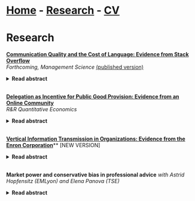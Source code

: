 # [Home](./index.html)  -  [Research](./research.html)  -  [CV](./CVlatest.pdf)<!-- - [Bio](./bio.html)-->

# Research
**[Communication Quality and the Cost of Language: Evidence from Stack Overflow](./CommunicationQualityCostLanguage_Bregolin.pdf)** <br>
*Forthcoming, Management Science* [(published version)](https://pubsonline.informs.org/doi/10.1287/mnsc.2022.01333)

<details>
  <summary style="font-size:14px"><b>Read abstract</b></summary>
 
<p style="font-size:14px"> 
The transmission of information is crucial for productivity and growth. However, language differences may limit its effectiveness. This is particularly relevant for knowledge platforms that aim to be global, given the cultural diversity of the pool of users. In this paper, I empirically investigate how the exogenous cost of language affects communication quality and the trade-offs faced by knowledge platforms in implementing their website in multiple languages. I exploit the staggered introduction of websites for languages other than English on a question-and-answer platform to demonstrate two main facts. First, non-native English speakers who contribute in English increase their answers' quality once able to use their native language, and their answers are more likely to solve the questioner's problem. The native-language answers drive the effect, which is larger when the question quality is higher and the incentives are stronger. Second, users who participate in their native language but not in English contribute lower-quality answers compared to those who contribute in English. This suggests that lower language barriers allow users with less expertise in the subject to participate. These results show that the platform should adopt multiple languages to maximise the quality of the information collected, although doing so may also result in an inflow of low-quality content from new users.
</p>
</details>
<br/>

**[Delegation as Incentive for Public Good Provision: Evidence from an Online Community](./AuthorityOnlineCommunities.pdf)** <br>
*R&R Quantitative Economics*
<details>
  <summary style="font-size:14px"><b>Read abstract</b></summary>
  
<p style="font-size:14px">  
In many organisations, employees' learning and productivity rely on knowledge platforms' user-generated content, which has become a standard daily source of information for various tasks. As users contribute on a voluntary basis, platforms need to incentivise free effort. With data from Stack Exchange, I investigate whether users provide more and better quality contributions when endowed with more control over actions. Using a dynamic discrete choice model, I show that autonomy has positive marginal value that is heterogeneous across different types of users. I simulate counterfactuals with different designs. The results show that the platform would lose an important share of production and quality of content in the absence of delegation. When delegation is based on performance, the platform faces a trade-off, which depends on the composition of the community, and the tasks that the platform wants to incentivise.
</p>
</details>
<br/>

**[Vertical Information Transmission in Organizations: Evidence from the Enron Corporation](./EnronLanguage_Bregolin.pdf)**** [NEW VERSION]
<details>
  <summary style="font-size:14px"><b>Read abstract</b></summary>

<p style="font-size:14px"> 
Firms' production depends on effective information flows across the organisation, and hierarchies play a crucial role in shaping them. Nevertheless, there is little empirical evidence on how information moves across hierarchies. In this paper, I exploit a unique panel dataset of emails from the Enron Corporation to explain the role of vertical communication in information flows. I find that vertical communication was meant to either move information up the hierarchy or delegate tasks down, suggesting that subordinates were generally in charge of information acquisition, whereas superiors retained decision rights. In addition, emails are more precise when directed to superiors rather than when sent to subordinates, suggesting an uneven distribution of power in favour of superiors or effective incentives. This evidence supports the incentive-theory perspective on communication. However, an event study around the sudden resignation of the CEO shows that superiors gain a more important role in providing information in moments of crisis. This result suggests that higher-ranked roles hold more complex knowledge and help subordinates in challenging times, consistent with the knowledge-based view of hierarchies. Finally, I find that higher-ranked employees have broader languages, particularly when providing information, suggesting broader communication across the firm. Overall, the paper provides real-data evidence that incentive theories and team theories may complement each other in explaining the communication flows within firms.
</p>
</details>
<br/>

**Market power and conservative bias in professional advice** *with Astrid Hopfensitz (EMLyon) and Elena Panova (TSE)* 
<details>
  <summary style="font-size:14px"><b>Read abstract</b></summary>

<p style="font-size:14px"> 
A sizable literature on reputational cheap-talk suggests that professional advisors may confirm the common priors regardless of their true opinion, so as to appear "smart" and thereby increase the future demand for advice. We run an experiment to investigate whether- and to which extent confirming the common priors helps increasing demand for advice and whether- and how the answer depends on adviser market power.
</p>
</details>
